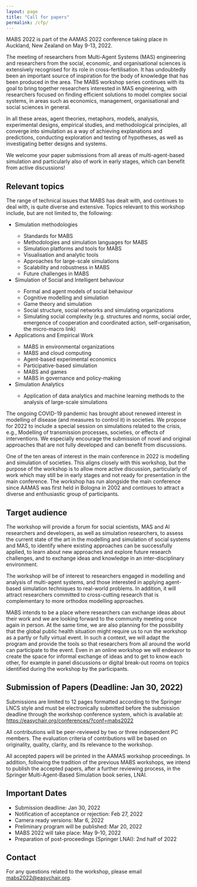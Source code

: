 ```yaml
---
layout: page
title: "Call for papers"
permalink: /cfp/
---
```



MABS 2022 is part of the AAMAS 2022 conference taking place in Auckland, New Zealand on May 9-13, 2022. 

The meeting of researchers from Multi-Agent Systems (MAS) engineering and researchers from the social, economic, and organisational sciences is extensively recognised for its role in cross-fertilisation. It has undoubtedly been an important source of inspiration for the body of knowledge that has been produced in the area. The MABS workshop series continues with its goal to bring together researchers interested in MAS engineering, with researchers focused on finding efficient solutions to model complex social systems, in areas such as economics, management, organisational and social sciences in general. 

In all these areas, agent theories, metaphors, models, analysis, experimental designs, empirical studies, and methodological principles, all converge into simulation as a way of achieving explanations and predictions, conducting exploration and testing of hypotheses, as well as investigating better designs and systems. 

We welcome your paper submissions from all areas of multi-agent-based simulation and particularly also of work in early stages, which can benefit from active discussions!
  
## Relevant topics
The range of technical issues that MABS has dealt with, and continues to deal with, is quite diverse and extensive. Topics relevant to this workshop include, but are not limited to, the following: 

<ul>
<li> Simulation methodologies </li>

<ul>
<li> Standards for MABS </li>
<li> Methodologies and simulation languages for MABS </li>
<li> Simulation platforms and tools for MABS </li>
<li> Visualisation and analytic tools </li>
<li> Approaches for large-scale simulations </li>
<li> Scalability and robustness in MABS </li>
<li> Future challenges in MABS </li>
</ul>

<li> Simulation of Social and Intelligent behaviour  </li>

<ul>
<li> Formal and agent models of social behaviour </li>
<li> Cognitive modelling and simulation </li>
<li> Game theory and simulation </li>
<li> Social structure, social networks and simulating organizations </li>
<li> Simulating social complexity (e.g. structures and norms, social order, emergence of cooperation and coordinated action, self-organisation, the micro-macro link) </li>
</ul>

<li> Applications and Empirical Work  </li>

<ul>
<li> MABS in environmental organizations </li>
<li> MABS and cloud computing </li>
<li> Agent-based experimental economics </li>
<li> Participative-based simulation </li>
<li> MABS and games </li>
<li> MABS in governance and policy-making </li>
</ul>

<li> Simulation Analytics </li>

<ul>
<li> Application of data analytics and machine learning methods to the analysis of large-scale simulations </li>
</ul>

</ul>

The ongoing COVID-19 pandemic has brought about renewed interest in modelling of disease (and measures to control it) in societies. We propose for 2022 to include a special session on simulations related to the crisis, e.g., Modelling of transmission processes, societies, or effects of interventions. We especially encourage the submission of novel and original approaches that are not fully developed and can benefit from discussions.

One of the ten areas of interest in the main conference in 2022 is modelling and simulation of societies. This aligns closely with this workshop, but the purpose of the workshop is to allow more active discussion, particularly of work which may still be in early stages and not ready for presentation in the main conference. The workshop has run alongside the main conference since AAMAS was first held in Bologna in 2002 and continues to attract a diverse and enthusiastic group of participants.


## Target audience
The workshop will provide a forum for social scientists, MAS and AI researchers and developers, as well as simulation researchers, to assess the current state of the art in the modelling and simulation of social systems and MAS, to identify where existing approaches can be successfully applied, to learn about new approaches and explore future research challenges, and to exchange ideas and knowledge in an inter-disciplinary environment.

The workshop will be of interest to researchers engaged in modelling and analysis of multi-agent systems, and those interested in applying agent-based simulation techniques to real-world problems. In addition, it will attract researchers committed to cross-cutting research that is complementary to more orthodox modelling approaches.

MABS intends to be a place where researchers can exchange ideas about their work and we are looking forward to the community meeting once again in person. At the same time, we are also planning for the possibility that the global public health situation might require us to run the workshop as a partly or fully virtual event. In such a context, we will adapt the program and provide the tools so that researchers from all around the world can participate to the event. Even in an online workshop we will endeavor to create the space for informal exchange of ideas and to get to know each other, for example in panel discussions or digital break-out rooms on topics identified during the workshop by the participants.

## Submission of Papers (Deadline: Jan 30, 2022)
Submissions are limited to 12 pages formatted according to the Springer LNCS style and must be electronically submitted before the submission deadline through the workshop conference system, which is available at: <a href="https://easychair.org/conferences/?conf=mabs2022">https://easychair.org/conferences/?conf=mabs2022</a>

All contributions will be peer-reviewed by two or three independent PC members. The evaluation criteria of contributions will be based on originality, quality, clarity, and its relevance to the workshop.

All accepted papers will be printed in the AAMAS workshop proceedings. In addition, following the tradition of the previous MABS workshops, we intend to publish the accepted papers, after a further reviewing process, in the Springer Multi-Agent-Based Simulation book series, LNAI.

## Important Dates
<ul>
<li>Submission deadline: Jan 30, 2022</li>
<li>Notification of acceptance or rejection: Feb 27, 2022</li>
<li>Camera ready versions: Mar 6, 2022</li>
<li>Preliminary program will be published: Mar 20, 2022</li>
<li>MABS 2022 will take place: May 9-10, 2022</li>
<li>Preparation of post-proceedings (Springer LNAI): 2nd half of 2022</li>
</ul>

## Contact
For any questions related to the workshop, please email <a href="mailto:mabs2022@easychair.org">mabs2022@easychair.org</a>. 
